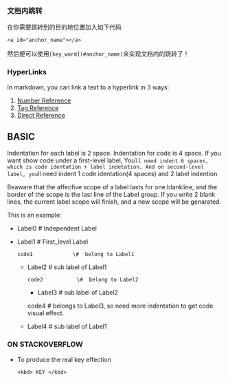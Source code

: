 ### 文档内跳转

在你需要跳转到的目的地位置加入如下代码

    <a id="anchor_name"></a>

然后便可以使用`[key_word](#anchor_name)`来实现文档内的跳转了！



### HyperLinks
In markdown, you can link a text to a hyperlink in 3 ways:

1. [Number Reference][1]
2. [Tag Reference][Redis]
3. [Direct Reference](https://www.stackoverflow.com)

[1]:https://www.nginx.org
[Redis]:https://www.redis.io



## BASIC

Indentation for each label is 2 space.
Indentation for code is 4 space.
If you want show code under a first-level label, You`ll need indent 6 spaces, which is code identation + label indetation. And on second-level label, you`ll need indent 1 code identation(4 spaces) and 2 label indention

Beaware that the affecfive scope of a label lasts for one blankline, and the border of the scope is the last line of the Label group.  If you write 2 blank lines, the current label scope will finish, and a new scope will be genarated.


This is an example:

  * Label0              \#  Independent Label


* Label1                \#  First_level Label

      code1             \#  belong to Label1

  * Label2              \#  sub label of Label1

        code2           \#  belong to Label2

    * Label3            \#  sub label of Label2

    code4               \#  belongs to Label3, so need more indentation to get code visual effect.

  * Label4              \# sub label of Label1


### ON STACKOVERFLOW

* To produce the real key effection

      <kbd> KEY </kbd>
